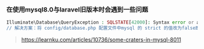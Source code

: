 ### 在使用mysql8.0与laravel旧版本时会遇到一些问题

```php
Illuminate\Database\QueryException : SQLSTATE[42000]: Syntax error or access violation: 1231 Variable 'sql_mode' can't be set to the value of 'NO_AUTO_CREATE_USER'
// 解决方案：将 config/database.php 配置文件中mysql 的 strict 的值改为false即可
```
> https://learnku.com/articles/10736/some-craters-in-mysql-8011

